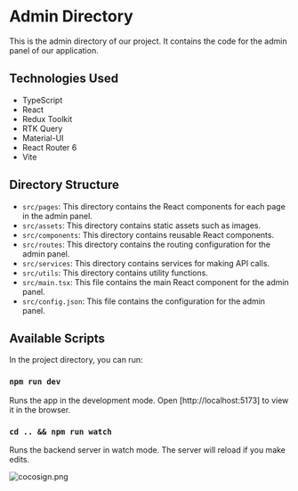 # Admin Directory

This is the admin directory of our project. It contains the code for the admin panel of our application.

## Technologies Used

- TypeScript
- React
- Redux Toolkit
- RTK Query
- Material-UI
- React Router 6
- Vite

## Directory Structure

- `src/pages`: This directory contains the React components for each page in the admin panel.
- `src/assets`: This directory contains static assets such as images.
- `src/components`: This directory contains reusable React components.
- `src/routes`: This directory contains the routing configuration for the admin panel.
- `src/services`: This directory contains services for making API calls.
- `src/utils`: This directory contains utility functions.
- `src/main.tsx`: This file contains the main React component for the admin panel.
- `src/config.json`: This file contains the configuration for the admin panel.

## Available Scripts

In the project directory, you can run:

### `npm run dev`

Runs the app in the development mode. Open [http://localhost:5173] to view it in the browser.

### `cd .. && npm run watch`

Runs the backend server in watch mode. The server will reload if you make edits.

![cocosign.png](https://mofacode.ir/cocosign.png)